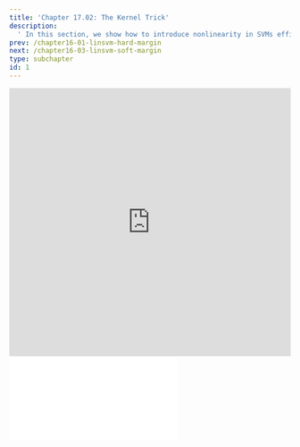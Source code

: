 ```yaml
---
title: 'Chapter 17.02: The Kernel Trick'
description:
  ' In this section, we show how to introduce nonlinearity in SVMs efficiently via the kernel trick. '
prev: /chapter16-01-linsvm-hard-margin
next: /chapter16-03-linsvm-soft-margin
type: subchapter
id: 1
---
```



<!-- Hier jetzt die neuen Links einpflegen -->


<exercise id="1" title="Video Lecture">
<iframe width="100%" height="480" src="https://www.youtube.com/embed/6_ykYgGENlA" frameborder="0" allow="accelerometer; autoplay; encrypted-media; gyroscope; picture-in-picture" allowfullscreen></iframe>
</exercise>

<exercise id="2" title="Slides">
<object data="pdfs/17/slides-nonlinsvm-kernel-trick.pdf" type="application/pdf" style="width:100%;height:480px">
    <embed src="pdfs/17/slides-nonlinsvm-kernel-trick.pdf" type="application/pdf" />
</object>
</exercise>

